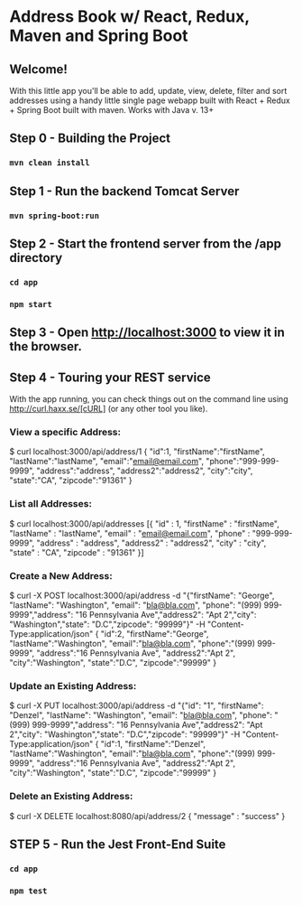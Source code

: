 # Address Book w/ React, Redux, Maven and Spring Boot

## Welcome!
With this little app you'll be able to add, update, view, delete, filter and sort addresses using a handy little single page webapp built with React + Redux + Spring Boot built with maven.  Works with Java v. 13+

Step 0 - Building the Project
----
### `mvn clean install`

Step 1 - Run the backend Tomcat Server
----
### `mvn spring-boot:run`

Step 2 - Start the frontend server from the /app directory
----
### `cd app`
### `npm start`


Step 3 - Open [http://localhost:3000](http://localhost:3000) to view it in the browser.
----

Step 4 - Touring your REST service
----
With the app running, you can check things out on the command line using http://curl.haxx.se/[cURL] (or any other tool you like).

### View a specific Address:
$ curl localhost:3000/api/address/1
{
    "id":1,
    "firstName":"firstName",
    "lastName":"lastName",
    "email":"email@email.com",
    "phone":"999-999-9999",
    "address":"address",
    "address2":"address2",
    "city":"city",
    "state":"CA",
    "zipcode":"91361"
}

### List all Addresses:
$ curl localhost:3000/api/addresses
[{
    "id" : 1,
    "firstName" : "firstName",
    "lastName" : "lastName",
    "email" : "email@email.com",
    "phone" : "999-999-9999",
    "address" : "address",
    "address2" : "address2",
    "city" : "city",
    "state" : "CA",
    "zipcode" : "91361"
}]

### Create a New Address:
$ curl -X POST localhost:3000/api/address -d "{\"firstName\": \"George\", \"lastName\": \"Washington\", \"email\": \"bla@bla.com\", \"phone\": \"(999) 999-9999\",\"address\": \"16 Pennsylvania Ave\",\"address2\": \"Apt 2\",\"city\": \"Washington\",\"state\": \"D.C\",\"zipcode\": \"99999\"}" -H "Content-Type:application/json"
{
    "id":2,
    "firstName":"George",
    "lastName":"Washington",
    "email":"bla@bla.com",
    "phone":"(999) 999-9999",
    "address":"16 Pennsylvania Ave",
    "address2":"Apt 2",
    "city":"Washington",
    "state":"D.C",
    "zipcode":"99999"
}

### Update an Existing Address:
$ curl -X PUT localhost:3000/api/address -d "{\"id\": \"1\", \"firstName\": \"Denzel\", \"lastName\": \"Washington\", \"email\": \"bla@bla.com\", \"phone\": \"(999) 999-9999\",\"address\": \"16 Pennsylvania Ave\",\"address2\": \"Apt 2\",\"city\": \"Washington\",\"state\": \"D.C\",\"zipcode\": \"99999\"}" -H "Content-Type:application/json"
{
    "id":1,
    "firstName":"Denzel",
    "lastName":"Washington",
    "email":"bla@bla.com",
    "phone":"(999) 999-9999",
    "address":"16 Pennsylvania Ave",
    "address2":"Apt 2",
    "city":"Washington",
    "state":"D.C",
    "zipcode":"99999"
}

### Delete an Existing Address:
$ curl -X DELETE localhost:8080/api/address/2
{ 
    "message" : "success"
}

STEP 5 - Run the Jest Front-End Suite
----
### `cd app`
### `npm test`
